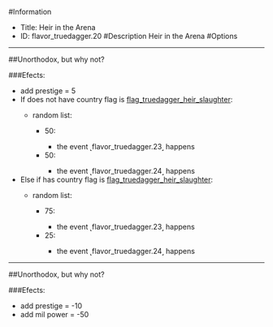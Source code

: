 #Information
 - Title: Heir in the Arena
 - ID: flavor_truedagger.20
#Description
Heir in the Arena
#Options

___
##Unorthodox, but why not?

###Efects:<ul><li>add prestige = 5</li><li>If does not have country flag is [flag_truedagger_heir_slaughter](../flags/flag_truedagger_heir_slaughter.md):</li><ul><li>random list:</li><ul><li>50:</li><ul><li>the event ˻flavor_truedagger.23˼ happens</li></ul><li>50:</li><ul><li>the event ˻flavor_truedagger.24˼ happens</li></ul></ul></ul><li>Else if has country flag is [flag_truedagger_heir_slaughter](../flags/flag_truedagger_heir_slaughter.md):</li><ul><li>random list:</li><ul><li>75:</li><ul><li>the event ˻flavor_truedagger.23˼ happens</li></ul><li>25:</li><ul><li>the event ˻flavor_truedagger.24˼ happens</li></ul></ul></ul></ul>

___
##Unorthodox, but why not?

###Efects:<ul><li>add prestige = -10</li><li>add mil power = -50</li></ul>
